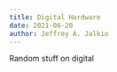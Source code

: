 ```yaml
---
title: Digital Hardware
date: 2021-06-20
author: Jeffrey A. Jalkio
---
```


Random stuff on digital 
